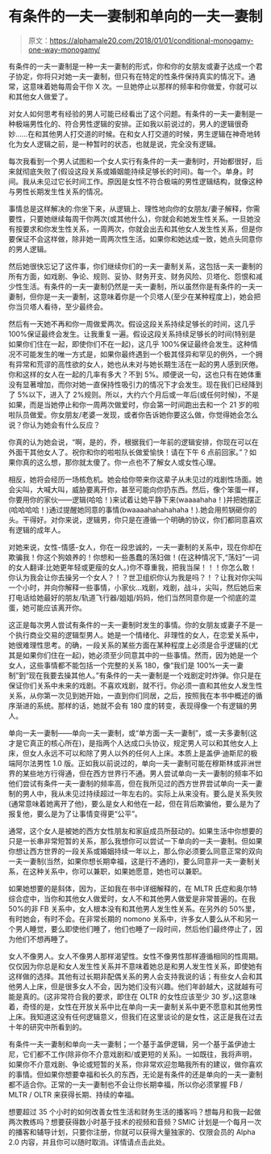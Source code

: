 # 有条件的一夫一妻制和单向的一夫一妻制

> 原文：<https://alphamale20.com/2018/01/01/conditional-monogamy-one-way-monogamy/>

有条件的一夫一妻制是一种一夫一妻制的形式，你和你的女朋友或妻子达成一个君子协定，你将只对她一夫一妻制，但只有在特定的性条件保持真实的情况下。通常，这意味着她每周会干你 X 次。一旦她停止以那样的频率和你做爱，你就可以和其他女人做爱了。

对女人如何思考有经验的男人可能已经看出了这个问题。有条件的一夫一妻制是一种极端男性化的、符合男性逻辑的安排。正如我以前说过的，男人的逻辑很奇妙……在和其他男人打交道的时候。在和女人打交道的时候，男生逻辑在神奇地转化为女人逻辑之前，是一种暂时的状态，也就是说，完全没有逻辑。

每次我看到一个男人试图和一个女人实行有条件的一夫一妻制时，开始都很好，后来就彻底失败了(假设这段关系或婚姻能持续足够长的时间)。每一个。单身。时间。我从未见过它长时间工作。原因是女性不符合极端的男性逻辑结构，就像这种与男性长期发生性关系的情况。

事情总是这样解决的:你坐下来，从逻辑上、理性地向你的女朋友/妻子解释，你需要性，只要她继续每周干你两次(或其他什么)，你就会和她发生性关系。一旦她没有按要求和你发生性关系，一周两次，你就会出去和其他女人发生性关系，但是你要保证不会这样做，除非她一周两次性生活。如果你和她达成一致，她点头同意你的男人逻辑。

然后她很快忘记了这件事，你们继续你们的一夫一妻制关系，这包括一夫一妻制的所有方面，如戏剧、争论、规则、妥协、财务开支、财务风险、贝塔化、怨恨和减少性生活。有条件的一夫一妻制仍然是一夫一妻制，所以虽然你是有条件的一夫一妻制，但你是一夫一妻制，这意味着你是一个贝塔人(至少在某种程度上)，她会把你当贝塔人看待，至少最终会。

然后有一天她不再和你一周做爱两次。假设这段关系持续足够长的时间，这几乎 100%保证最终会发生。让我重复一遍。假设这段关系持续足够长的时间(特别是如果你们住在一起，即使你们不在一起)，这几乎 100%保证最终会发生。这种情况不可能发生的唯一方式是，如果你最终遇到一个极其怪异和罕见的例外，一个拥有异常和荒谬的高性欲的女人，她也从未对与她长期生活在一起的男人感到厌倦。你和这样的女人在一起的几率有多大？不到 5%。顺便说一句，这也只有在她体重没有显著增加，而你对她一直保持性吸引力的情况下才会发生。现在我们已经降到了 5%以下，进入了 2%规则。所以，大约六个月后或一年后(或任何时候)，不是如果，而是当她停止和你一周两次做爱时，你会第一时间跑出去和一个 21 岁的啦啦队员做爱。你女朋友/老婆一发现，或者你告诉她你要这么做，你觉得她会怎么说？你认为她会有什么反应？

你真的认为她会说，“啊，是的，乔，根据我们一年前的逻辑安排，你现在可以在外面干其他女人了。祝你和你的啦啦队长做爱愉快！请在下午 6 点前回家。”？如果你真的这么想，那你就太傻了。你一点也不了解女人或女性心理。

相反，她将会经历一场核危机。她会给你带来你这辈子从未见过的戏剧性场面。她会尖叫，大喊大叫，威胁要离开你，甚至可能向你扔东西。然后，像个笨蛋一样，你要用你的家伙——逻辑(哈哈！)来试着让她平静下来(waaaahaha！)并把她摆正(哈哈哈哈！)通过提醒她同意的事情(bwaaaahahahahaha！).她会用煎锅砸你的头。干得好。对你来说，逻辑男，你只是在遵循一个明确的协议，你们都同意喜欢有逻辑的成年人。

对她来说，女性-情感-女人，你在一段忠诚的，一夫一妻制的关系中，现在你却在欺骗我！你这个狗娘养的！你想和一些愚蠢的荡妇做！(在这种情况下,“荡妇”一词的女人翻译:比她更年轻或更瘦的女人。)你不尊重我，把我当屎！！！你怎么敢！你认为我会让你去操另一个女人？！？世卫组织你认为我是吗？！？让我对你尖叫一个小时，并向你解释一些事情，小家伙…戏剧，戏剧，战斗，尖叫，然后她后来打电话给她最好的朋友/轨道飞行器/姐姐/妈妈，他们当然同意你是一个彻底的混蛋，她可能应该离开你。

这正是每次男人尝试有条件的一夫一妻制时发生的事情。你的女朋友或妻子不是一个执行商业交易的逻辑型男人。她是一个情绪化、非理性的女人，在恋爱关系中，她很难理性思考。的确，一段关系的某些方面在某种程度上必须是合乎逻辑的(尤其是如果你们住在一起)，她必须至少同意其中的一些事情。然而，因为她是一个女人，这些事情都不能包括一个完整的关系 180，像“我们是 100%一夫一妻制”到“现在我要去操其他人。”有条件的一夫一妻制是一个戏剧定时炸弹。你只是在保证你们关系中未来的戏剧。不喜欢戏剧，就不行。你必须一直和其他女人发生性关系，从你第一次见到她开始，一直到你们同居，之后，按照我在本书中概述的循序渐进的系统。那样的话，她就不会有 180 度的转变，表现得像一个有逻辑的男人。

单向一夫一妻制——单向一夫一妻制，或“单方面一夫一妻制”，或一夫多妻制(这才是它真正的核心所在)，是指两个人达成口头协议，规定男人可以和其他女人上床，但女人永远不可以和除了男人以外的任何人上床。本质上是盖伊·迪斯尼的极端阿尔法男性 1.0 版。正如我以前说过的，单向一夫一妻制可能在穆斯林或非洲世界的某些地方行得通，但在西方世界行不通。男人尝试单向一夫一妻制的频率不如他们尝试有条件一夫一妻制的频率高，但在我所见过的西方世界尝试单向一夫一妻制的男人中，我从未见过持续超过一年左右的。实际上从来没有。要么是关系失败(通常意味着她离开了他)，要么是女人和他在一起，但在背后欺骗他，要么是为了报复他，要么是为了让事情变得更“公平”。

通常，这个女人是被她的西方女性朋友和家庭成员所鼓动的。如果生活中你想要的只是一长串非常短暂的关系，那么我想你可以尝试一下单向的一夫一妻制。但如果你想让西方世界的一段关系或婚姻持续一年以上，那么你必须要么同意正常的双向一夫一妻制(当然，如果你想长期幸福，这是行不通的)，要么同意非一夫一妻制关系，在这种关系中，你可以兼职，如果她愿意，她也可以兼职。

如果她想要的是斜体，因为，正如我在书中详细解释的，在 MLTR 氏症和奥尔特综合症中，当你和其他女人做爱时，女人不和其他男人做爱是非常普遍的。在我 50%的非 FB 关系中，女人根本没有和其他男人发生性关系。在另外的 50%里，有时她会，有时不会。在非常长期的 nomono 关系中，许多女人要么从不和另一个男人睡觉，要么即使他们睡了，他们也睡了一段时间，然后他们最终停止了，因为他们不想再睡了。

女人不像男人。女人不像男人那样渴望性。女性不像男性那样遵循相同的性周期。仅仅因为你总是和女人发生性关系并不意味着她总是和男人发生性关系，即使她有这样做的选择。其他有过长期非配偶关系的男人会支持我说的话；有些女人会和其他男人上床，但是很多女人不会，因为她们没有兴趣。他们年龄越大，这就越有可能是真的。(这非常符合我的要求，即住在 OLTR 的女性应该至少 30 岁。)这意味着，奇怪的是，女性在开放关系中比在单向一夫一妻制关系中更不愿意和其他男性上床。我知道这没有任何逻辑意义，但我们在这里谈论的是女性，这正是我在过去十年的研究中所看到的。

有条件一夫一妻制和单向一夫一妻制；一个基于盖伊逻辑，另一个基于盖伊迪士尼，它们都不工作(除非你不介意戏剧和/或更短的关系)。一如既往，我将声明，如果你不介意戏剧、争论或短暂的关系，你非常欢迎忽略我所有的建议，做你喜欢的事情。但如果你想要幸福和长久的东西，无论是有条件的还是单向的一夫一妻制都不适合你。正常的一夫一妻制也不会让你长期幸福，所以你必须掌握 FB / MLTR / OLTR 来获得长期、持续的幸福。

想要超过 35 个小时的如何改善女性生活和财务生活的播客吗？想每月和我一起做两次教练吗？想要获得数小时基于技术的视频和音频？SMIC 计划是一个每月一次的播客和辅导计划，只要你注册，你就可以获得大量独家的、仅限会员的 Alpha 2.0 内容，并且你可以随时取消。详情请点击此处。